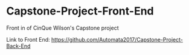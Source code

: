 # Capstone-Project-Front-End
Front in of CinQue Wilson's Capstone project

Link to Front End: https://github.com/Automata2017/Capstone-Project-Back-End
